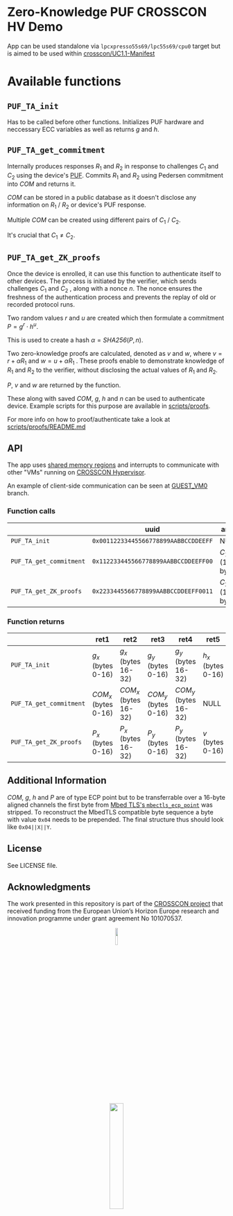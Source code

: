 # Zero-Knowledge PUF CROSSCON HV Demo

App can be used standalone via `lpcxpresso55s69/lpc55s69/cpu0` target but is
aimed to be used within
[crosscon/UC1.1-Manifest](https://github.com/crosscon/UC1.1-Manifest#)

# Available functions

## `PUF_TA_init`

Has to be called before other functions. Initializes PUF hardware and neccessary
ECC variables as well as returns $g$ and $h$.

## `PUF_TA_get_commitment`

Internally produces responses $R_1$ and $R_2$ in response to challenges $C_1$ and
$C_2$ using the device's [PUF](https://en.wikipedia.org/wiki/Physical_unclonable_function).
Commits $R_1$ and $R_2$ using Pedersen commitment into $\textit{COM}$ and returns it.

$\textit{COM}$ can be stored in a public database as it doesn't disclose any information
on $R_1$ / $R_2$ or device's PUF response.

Multiple $\textit{COM}$ can be created using different pairs of $C_1$ / $C_2$.

It's crucial that $C_1 \neq C_2$.

## `PUF_TA_get_ZK_proofs`

Once the device is enrolled, it can use this function to authenticate itself to other
devices. The process is initiated by the verifier, which sends
challenges $C_1$ and $C_2$ , along with a nonce $n$. The nonce ensures the
freshness of the authentication process and prevents the replay of old or recorded
protocol runs.

Two random values $r$ and $u$ are created which then formulate a commitment
$P=g^r \cdot h^u$.

This is used to create a hash $\alpha = \textit{SHA256}(P, n)$.

Two zero-knowledge proofs are calculated, denoted as $v$ and $w$, where
$v = r + \alpha R_1$ and $w = u + \alpha R_1$ . These proofs enable to demonstrate
knowledge of $R_1$ and $R_2$ to the verifier, without disclosing the actual values of
$R_1$ and $R_2$.

$P$, $v$ and $w$ are returned by the function.

These along with saved $\textit{COM}$, $g$, $h$ and $n$ can be used to authenticate device.
Example scripts for this purpose are available in [scripts/proofs](./scripts/proofs).

For more info on how to proof/authenticate take a look at [scripts/proofs/README.md](./scripts/proofs/README.md)

## API

The app uses [shared memory regions](./application/src/crosscon_hv/crosscon_hv_config.h)
and interrupts to communicate with other "VMs" running on
[CROSSCON Hypervisor](https://github.com/crosscon/CROSSCON-Hypervisor/tree/main).

An example of client-side communication can be seen at [GUEST_VM0](https://github.com/crosscon/ZK-PUF-Zephyr-Demo/tree/GUEST_VM0)
branch.

### Function calls

|                         | uuid                                 | arg1            | arg2            | arg3            | arg4 | arg5 | arg6 | arg7 | arg8 | arg9 | arg10 | arg11 | arg12 |
|-------------------------|--------------------------------------|-----------------|-----------------|-----------------|------|------|------|------|------|------|-------|-------|-------|
| `PUF_TA_init`           | `0x00112233445566778899AABBCCDDEEFF` | NULL            | NULL            | NULL            | NULL | NULL | NULL | NULL | NULL | NULL | NULL  | NULL  | NULL  |
| `PUF_TA_get_commitment` | `0x112233445566778899AABBCCDDEEFF00` | $C_1$ (16-byte) | $C_1$ (16-byte) | NULL            | NULL | NULL | NULL | NULL | NULL | NULL | NULL  | NULL  | NULL  |
| `PUF_TA_get_ZK_proofs`  | `0x2233445566778899AABBCCDDEEFF0011` | $C_2$ (16-byte) | $C_2$ (16-byte) | Nonce (16-byte) | NULL | NULL | NULL | NULL | NULL | NULL | NULL  | NULL  | NULL  |

### Function returns

|                         | ret1                          | ret2                           | ret3                          | ret4                           | ret5               | ret6                | ret7               | ret8                | ret9             | ret10             | ret11             | ret12             |
|-------------------------|-------------------------------|--------------------------------|-------------------------------|--------------------------------|--------------------|---------------------|--------------------|---------------------|------------------|-------------------|-------------------|-------------------|
| `PUF_TA_init`           | $g_x$ (bytes 0-16)            | $g_x$ (bytes 16-32)            | $g_y$ (bytes 0-16)            | $g_y$ (bytes 16-32)            | $h_x$ (bytes 0-16) | $h_x$ (bytes 16-32) | $h_y$ (bytes 0-16) | $h_y$ (bytes 16-32) | NULL             | NULL              | NULL              | NULL              |
| `PUF_TA_get_commitment` | $\textit{COM}_x$ (bytes 0-16) | $\textit{COM}_x$ (bytes 16-32) | $\textit{COM}_y$ (bytes 0-16) | $\textit{COM}_y$ (bytes 16-32) | NULL               | NULL                | NULL               | NULL                | NULL             | NULL              | NULL              | NULL              |
| `PUF_TA_get_ZK_proofs`  | $P_x$ (bytes 0-16)            | $P_x$ (bytes 16-32)            | $P_y$ (bytes 0-16)            | $P_y$ (bytes 16-32)            | $v$ (bytes 0-16)   | $v$ (bytes 16-32)   | $v$ (bytes 32-48)  | $v$ (bytes 48-64)   | $w$ (bytes 0-16) | $w$ (bytes 16-32) | $w$ (bytes 32-48) | $w$ (bytes 48-64) |

## Additional Information

$\textit{COM}$, $g$, $h$ and $P$ are of type ECP point but to be transferrable over a 16-byte aligned channels the first byte from [Mbed TLS's `mbectls_ecp_point`](https://mbed-tls.readthedocs.io/projects/api/en/development/api/struct/structmbedtls__ecp__point/) was stripped. To reconstruct the MbedTLS compatible byte sequence a byte with value `0x04` needs to be prepended. The final structure thus should look like `0x04||X||Y`.

## License

See LICENSE file.

## Acknowledgments

The work presented in this repository is part of the
[CROSSCON project](https://crosscon.eu/) that received funding from the European
Union’s Horizon Europe research and innovation programme under grant agreement
No 101070537.

<p align="center">
    <img src="https://crosscon.eu/sites/crosscon/themes/crosscon/images/eu.svg" width=10% height=10%>
</p>

<p align="center">
    <img src="https://crosscon.eu/sites/crosscon/files/public/styles/large_1080_/public/content-images/media/2023/crosscon_logo.png?itok=LUH3ejzO" width=25% height=25%>
</p>
